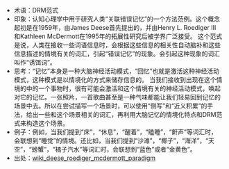 + 术语：DRM范式
+ 印象：认知心理学中用于研究人类“关联错误记忆”的一个方法范例。这个概念起初是在1959年，由James Deese首先提出的，并由Henry L. Roediger III 和Kathleen McDermott在1995年的拓展性研究后被学界广泛接受。
这个范式是说，人类在接收一些词语信息时，会根据这些信息的相关性自动脑补和这些信息描述的情境有关的词汇，引起“错误记忆”的现象。会引起这种现象的词汇叫作“诱饵词”。
+ 思考：“记忆”本身是一种大脑神经活动模式，“回忆”也就是激活这种神经活动模式，这种模式是以情境化的方式来储存信息的。
当我们接收到出现在这个情境的中的一个事物时，很有可能会激活和这个情境有关的神经活动模式，唤起对它的记忆。一张照片，一首歌曲甚至是一种气味都能让我们轻易回到记忆的场景中去。所以在尝试描写一个场景时，可以使用“侧写”和“近义积累”的手法，给出一些和这个场景相关的词汇，再利用大脑记忆的情境化特点和DRM范式来构造这个场景。
+ 例子：例如，当我们提到“床”，“休息”，“醒着”，“瞌睡”，“鼾声”等词汇时，会联想到“睡觉”的情境。还比如，当我们提到“沙滩”，“椰子”，“海洋”，“天空”，“螃蟹”，“橘子汽水”等词汇时，会联想到“蓝色”或者“金黄色”。
+ 出处：[wiki_deese_roediger_mcdermott_paradigm](https://en.wikipedia.org/wiki/Deese%E2%80%93Roediger%E2%80%93McDermott_paradigm)
 
